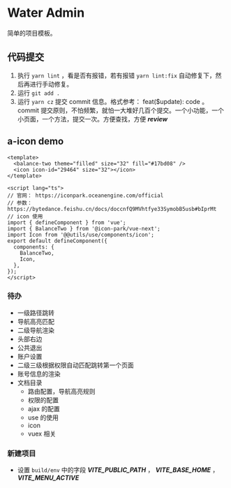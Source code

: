 # Water Admin

简单的项目模板。

## 代码提交

1. 执行 `yarn lint` ，看是否有报错，若有报错 `yarn lint:fix` 自动修复下，然后再进行手动修复。
2. 运行 `git add .`
3. 运行 `yarn cz` 提交 commit 信息。格式参考： feat($update): code 。 commit 提交原则，不怕频繁，就怕一大堆好几百个提交。一个小功能，一个小页面，一个方法，提交一次。方便查找，方便 ***review***


## a-icon demo

``` vue
<template>
  <balance-two theme="filled" size="32" fill="#17bd08" />
  <icon icon-id="29464" size="32"></icon>
</template>

<script lang="ts">
// 官网： https://iconpark.oceanengine.com/official
// 参数： https://bytedance.feishu.cn/docs/doccnfQ9MVhtfye33SymobB5usb#bIprMt
// icon 使用
import { defineComponent } from 'vue';
import { BalanceTwo } from '@icon-park/vue-next';
import Icon from '@@utils/use/components/icon';
export default defineComponent({
  components: {
    BalanceTwo,
    Icon,
  },
});
</script>
```

### 待办

- 一级路径跳转
- 导航高亮匹配
- 二级导航渲染
- 头部右边
- 公共退出
- 账户设置
- 二级三级根据权限自动匹配跳转第一个页面
- 账号信息的渲染
- 文档目录
  - 路由配置，导航高亮规则
  - 权限的配置
  - ajax 的配置
  - use 的使用
  - icon
  - vuex 相关

### 新建项目

- 设置 `build/env` 中的字段 ***VITE_PUBLIC_PATH*** ， ***VITE_BASE_HOME*** ， ***VITE_MENU_ACTIVE***
